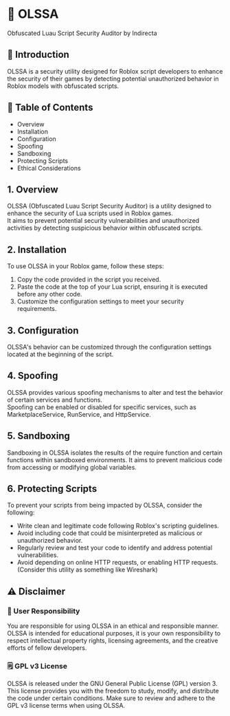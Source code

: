 # 🐧 OLSSA

Obfuscated Luau Script Security Auditor by Indirecta  

## 📌 Introduction

OLSSA is a security utility designed for Roblox script developers to enhance the security of their games by detecting potential unauthorized behavior in Roblox models with obfuscated scripts.

## 🔗 Table of Contents

- Overview
- Installation
- Configuration
- Spoofing
- Sandboxing
- Protecting Scripts
- Ethical Considerations

## 1. Overview

OLSSA (Obfuscated Luau Script Security Auditor) is a utility designed to enhance the security of Lua scripts used in Roblox games.  
It aims to prevent potential security vulnerabilities and unauthorized activities by detecting suspicious behavior within obfuscated scripts.

## 2. Installation

To use OLSSA in your Roblox game, follow these steps:

1. Copy the code provided in the script you received.
2. Paste the code at the top of your Lua script, ensuring it is executed before any other code.
3. Customize the configuration settings to meet your security requirements.

## 3. Configuration

OLSSA's behavior can be customized through the configuration settings located at the beginning of the script.  

## 4. Spoofing

OLSSA provides various spoofing mechanisms to alter and test the behavior of certain services and functions.  
Spoofing can be enabled or disabled for specific services, such as MarketplaceService, RunService, and HttpService.  

## 5. Sandboxing

Sandboxing in OLSSA isolates the results of the require function and certain functions within sandboxed environments. It aims to prevent malicious code from accessing or modifying global variables.

## 6. Protecting Scripts

To prevent your scripts from being impacted by OLSSA, consider the following:

- Write clean and legitimate code following Roblox's scripting guidelines.
- Avoid including code that could be misinterpreted as malicious or unauthorized behavior.
- Regularly review and test your code to identify and address potential vulnerabilities.
- Avoid depending on online HTTP requests, or enabling HTTP requests. (Consider this utility as something like Wireshark)

## ⚠️ Disclaimer

### 👤 User Responsibility

You are responsible for using OLSSA in an ethical and responsible manner.  
OLSSA is intended for educational purposes, it is your own responsibility to respect intellectual property rights, licensing agreements, and the creative efforts of fellow developers.  

### 🗒️ GPL v3 License

OLSSA is released under the GNU General Public License (GPL) version 3. This license provides you with the freedom to study, modify, and distribute the code under certain conditions. Make sure to review and adhere to the GPL v3 license terms when using OLSSA.
